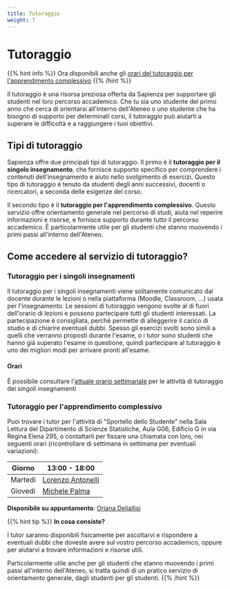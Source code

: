 ```yaml
---
title: Tutoraggio
weight: 7
---
```


# Tutoraggio

{{% hint info %}}
<i class="fa-solid fa-circle-info" style="color: #74C0FC;"></i> Ora disponibili anche gli [orari del tutoraggio per l'apprendimento complessivo](#tutoraggio-per-lapprendimento-complessivo)
{{% /hint %}}

Il tutoraggio è una risorsa preziosa offerta da Sapienza per supportare gli studenti nel loro percorso accademico. Che tu sia uno studente del primo anno che cerca di orientarsi all'interno dell'Ateneo o uno studente che ha bisogno di supporto per determinati corsi, il tutoraggio può aiutarti a superare le difficoltà e a raggiungere i tuoi obiettivi.

## Tipi di tutoraggio

Sapienza offre due principali tipi di tutoraggio. Il primo è il **tutoraggio per il singolo insegnamento**, che fornisce supporto specifico per comprendere i contenuti dell'insegnamento e aiuto nello svolgimento di esercizi. Questo tipo di tutoraggio è tenuto da studenti degli anni successivi, docenti o ricercatori, a seconda delle esigenze del corso.

Il secondo tipo è il **tutoraggio per l'apprendimento complessivo**. Questo servizio offre orientamento generale nel percorso di studi, aiuta nel reperire informazioni e risorse, e fornisce supporto durante tutto il percorso accademico. È particolarmente utile per gli studenti che stanno muovendo i primi passi all'interno dell'Ateneo.

## Come accedere al servizio di tutoraggio?

### Tutoraggio per i singoli insegnamenti

Il tutoraggio per i singoli insegnamenti viene solitamente comunicato dal docente durante le lezioni o nella piattaforma (Moodle, Classroom, ...) usata per l'insegnamento. Le sessioni di tutoraggio vengono svolte al di fuori dell'orario di lezioni e possono partecipare tutti gli studenti interessati. La partecipazione è consigliata, perché permette di alleggerire il carico di studio e di chiarire eventuali dubbi. Spesso gli esercizi svolti sono simili a quelli che verranno proposti durante l'esame, o i tutor sono studenti che hanno già superato l'esame in questione, quindi partecipare al tutoraggio è uno dei migliori modi per arrivare pronti all'esame.

#### Orari

È possibile consultare l'[attuale orario settimanale](https://docs.google.com/spreadsheets/d/e/2PACX-1vSAHSW9T4w_J9bEN9lQy6sl4y15zvoD7Gs5-o0Q4IYNM4p-5dEfrK1ipz7sDiEyrhgVFo9jDop7ckHP/pubhtml?gid=578937235&single=true) per le attività di tutoraggio dei singoli insegnamenti

### Tutoraggio per l'apprendimento complessivo

Puoi trovare i tutor per l'attività di "Sportello dello Studente" nella Sala Lettura del Dipartimento di Scienze Statistiche, Aula G06, Edificio G in via Regina Elena 295, o contattarli per fissare una chiamata con loro, nei seguenti orari (ricontrollare di settimana in settimana per eventuali variazioni):

| Giorno    | 13:00 - 18:00                                                     |
|-----------|-------------------------------------------------------------------|
| Martedì   | [Lorenzo Antonelli](https://telegram.me/lorenzosphotos)           |
| Giovedì   | [Michele Palma](https://telegram.me/flyingmp)                     |

**Disponibile su appuntamento**: [Oriana Deliallisi](https://telegram.me/orianani)

{{% hint tip %}}
<i class="fa-solid fa-lightbulb" style="color: #238636;"></i> **In cosa consiste?**

I tutor saranno disponibili fisicamente per ascoltarvi e rispondere a eventuali dubbi che doveste avere sul vostro percorso accademico, oppure per aiutarvi a trovare informazioni e risorse utili.

Particolarmente utile anche per gli studenti che stanno muovendo i primi passi all'interno dell'Ateneo, si tratta quindi di un pratico servizio di orientamento generale, dagli studenti per gli studenti.
{{% /hint %}}
